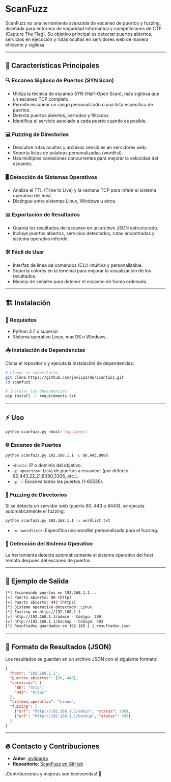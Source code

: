 # ScanFuzz

ScanFuzz es una herramienta avanzada de escaneo de puertos y fuzzing, diseñada para entornos de seguridad informática y competiciones de CTF (Capture The Flag). Su objetivo principal es detectar puertos abiertos, servicios en ejecución y rutas ocultas en servidores web de manera eficiente y sigilosa.

---

## 🚀 Características Principales

### 🔍 Escaneo Sigiloso de Puertos (SYN Scan)
- Utiliza la técnica de escaneo SYN (Half-Open Scan), más sigilosa que un escaneo TCP completo.
- Permite escanear un rango personalizado o una lista específica de puertos.
- Detecta puertos abiertos, cerrados y filtrados.
- Identifica el servicio asociado a cada puerto cuando es posible.

### 💻 Fuzzing de Directorios
- Descubre rutas ocultas y archivos sensibles en servidores web.
- Soporta listas de palabras personalizadas (wordlist).
- Usa múltiples conexiones concurrentes para mejorar la velocidad del escaneo.

### 🖥️ Detección de Sistemas Operativos
- Analiza el TTL (Time to Live) y la ventana TCP para inferir el sistema operativo del host.
- Distingue entre sistemas Linux, Windows u otros.

### 📊 Exportación de Resultados
- Guarda los resultados del escaneo en un archivo JSON estructurado.
- Incluye puertos abiertos, servicios detectados, rutas encontradas y sistema operativo inferido.

### 🛠️ Fácil de Usar
- Interfaz de línea de comandos (CLI) intuitiva y personalizable.
- Soporta colores en la terminal para mejorar la visualización de los resultados.
- Manejo de señales para detener el escaneo de forma ordenada.

---

## 🏗 Instalación

### 📌 Requisitos
- Python 3.7 o superior.
- Sistema operativo Linux, macOS o Windows.

### 📥 Instalación de Dependencias
Clona el repositorio y ejecuta la instalación de dependencias:

```bash
# Clonar el repositorio
git clone https://github.com/javiipardo/scanfuzz.git
cd scanfuzz

# Instalar las dependencias
pip install -r requirements.txt
```

---

## ⚡ Uso

```bash
python scanfuzz.py <host> [opciones]
```

### 🌐 Escaneo de Puertos
```bash
python scanfuzz.py 192.168.1.1 -p 80,443,8080
```
- `<host>`: IP o dominio del objetivo.
- `-p <puertos>`: Lista de puertos a escanear (por defecto: 80,443,22,21,8080,3306, etc.).
- `-p -`: Escanea todos los puertos (1-65535).

### 📂 Fuzzing de Directorios
Si se detecta un servidor web (puerto 80, 443 o 8443), se ejecuta automáticamente el fuzzing:

```bash
python scanfuzz.py 192.168.1.1 -w wordlist.txt
```
- `-w <wordlist>`: Especifica una wordlist personalizada para el fuzzing.

### 🔎 Detección del Sistema Operativo
La herramienta detecta automáticamente el sistema operativo del host remoto después del escaneo de puertos.

---

## 📜 Ejemplo de Salida

```bash
[*] Escaneando puertos en 192.168.1.1...
[+] Puerto abierto: 80 (http)
[+] Puerto abierto: 443 (https)
[*] Sistema operativo detectado: Linux
[*] Fuzzing en http://192.168.1.1
[✔] http://192.168.1.1/admin - Código: 200
[✔] http://192.168.1.1/backup - Código: 403
[*] Resultados guardados en 192.168.1.1_resultados.json
```

---

## 📝 Formato de Resultados (JSON)

Los resultados se guardan en un archivo JSON con el siguiente formato:

```json
{
  "host": "192.168.1.1",
  "puertos_abiertos": [80, 443],
  "servicios": {
    "80": "http",
    "443": "https"
  },
  "sistema_operativo": "Linux",
  "fuzzing": [
    {"url": "http://192.168.1.1/admin", "status": 200},
    {"url": "http://192.168.1.1/backup", "status": 403}
  ]
}
```

---

## 🔥 Contacto y Contribuciones

- **Autor**: [javiipardo](https://github.com/javiipardo)
- **Repositorio**: [ScanFuzz en GitHub](https://github.com/javiipardo/scanfuzz)

¡Contribuciones y mejoras son bienvenidas! 🚀
